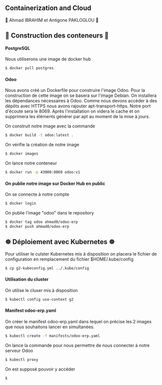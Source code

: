 ## Containerization and Cloud 

👥 Ahmad IBRAHIM et Antigone PAKLOGLOU 👥

## 🐋 Construction des conteneurs 🐋
#### PostgreSQL
Nous utiliserons une image de docker hub
```bash
$ docker pull postgres
```
#### Odoo
Nous avons créé un Dockerfile pour construire l'image Odoo. 
Pour la construction de cette image on se basera sur l'image Debian.
On installera les dépendances nécessaires à Odoo.
Comme nous devons accéder à des dépôts avec HTTPS nous avons rajouter apt-transport-https.
Notre port d'écoute sera le 8069.
Après l'installation on videra le cache et on supprimera les éléments générer par apt au moment de la mise à jours.

On construit notre image avec la commande
```bash
$ docker build -t odoo:latest .
```
On vérifie la création de notre image
```bash
$ docker images
```
On lance notre conteneur 
```bash
$ docker run -p 43000:8069 odoo:v1
```

#### On publie notre image sur Docker Hub en public
On se connecte à notre compte
```bash
$ docker login
```
On publie l'image "odoo" dans le repository 
```bash
$ docker tag odoo ahmad0/odoo-erp
$ docker push ahmad0/odoo-erp
```


## ☸️ Déploiement avec Kubernetes ☸️
Pour utiliser le culster Kubernetes mis à disposition on placera le fichier de configuration en remplacement du fichier $HOME/.kube/config
```bash
$ cp g2-kubeconfig.yml ../.kube/config
```

#### Utilisation du cluster
On utilise le cluser mis à disposition
```bash 
$ kubectl config use-context g2
```

#### Manifest odoo-erp.yaml
On créer le manifest odoo-erp.yaml dans lequel on précise les 2 images que nous souhaitons lancer en simultanées.
```bash
$ kubectl create -f manifests/odoo-erp.yaml
```
On lance la commande pour nous  permettre de nous connecter à notre serveur Odoo
```bash
$ kubectl proxy
```

On est supposé pouvoir y accéder 
```bash
$ 
```

